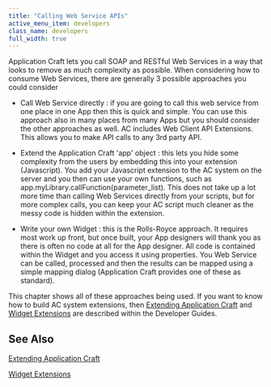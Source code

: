 ```yaml
---
title: "Calling Web Service APIs"
active_menu_item: developers
class_name: developers
full_width: true
---
```



Application Craft lets you call SOAP and RESTful Web Services in a way that looks to remove as much complexity as possible. When considering how to consume Web Services, there are generally 3 possible approaches you could consider

 - Call Web Service directly : if you are going to call this web service from one place in one App then this is quick and simple. You can use this approach also in many places from many Apps but you should consider the other approaches as well. AC includes Web Client API Extensions. This allows you to make API calls to any 3rd party API.

 - Extend the Application Craft 'app' object : this lets you hide some complexity from the users by embedding this into your extension (Javascript). You add your Javascript extension to the AC system on the server and you then can use your own functions, such as app.myLibrary.callFunction(parameter\_list). This does not take up a lot more time than calling Web Services directly from your scripts, but for more complex calls, you can keep your AC script much cleaner as the messy code is hidden within the extension.

 - Write your own Widget : this is the Rolls-Royce approach. It requires most work up front, but once built, your App designers will thank you as there is often no code at all for the App designer. All code is contained within the Widget and you access it using properties. You Web Service can be called, processed and then the results can be mapped using a simple mapping dialog (Application Craft provides one of these as standard).

This chapter shows all of these approaches being used. If you want to know how to build AC system extensions, then [Extending Application Craft](../../../../adding-widgets-and-api-methods/) and [Widget Extensions](../../../../adding-widgets-and-api-methods/adding-your-own-widgets-to-application-craft/) are described within the Developer Guides.

## **See Also**

[Extending Application Craft](../../../../adding-widgets-and-api-methods/)

[Widget Extensions](../../../../adding-widgets-and-api-methods/adding-your-own-widgets-to-application-craft/)


